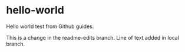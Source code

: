 # hello-world
Hello world test from Github guides.

This is a change in the readme-edits branch.
Line of text added in local branch. 
